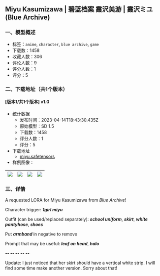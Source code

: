 ## Miyu Kasumizawa | 碧蓝档案 霞沢美游 | 霞沢ミユ (Blue Archive)
### 一、模型概述

- 标签：`anime`, `character`, `blue archive`, `game`
- 下载数：1458
- 收藏人数：306
- 评论人数：9
- 评分人数：1
- 评分：5

### 二、下载地址（共1个版本）

#### [版本1/共1个版本] v1.0

- 统计数据
  - 发布时间：2023-04-14T18:43:30.435Z
  - 原始模型：SD 1.5
  - 下载数：1458
  - 评分人数：1
  - 评分：5
- 下载地址
  - [miyu.safetensors](https://civitai.com/api/download/models/45719)
- 样例图像：

| <img src="https://image.civitai.com/xG1nkqKTMzGDvpLrqFT7WA/7970d3a3-3def-4546-1274-9020020a8b00/width=450/495034.jpeg" /> | <img src="https://image.civitai.com/xG1nkqKTMzGDvpLrqFT7WA/2fbdfc58-f208-4a1e-7eba-fb868ac92400/width=450/495041.jpeg" /> | <img src="https://image.civitai.com/xG1nkqKTMzGDvpLrqFT7WA/d87913d0-c8aa-469d-846c-5eac44b3f100/width=450/495049.jpeg" /> | <img src="https://image.civitai.com/xG1nkqKTMzGDvpLrqFT7WA/3e933ec8-bc0f-4063-aad8-419d50472d00/width=450/495037.jpeg" /> |
| ---- | ---- | ---- | ---- |


### 三、详情
<p>A requested LORA for Miyu Kasumizawa from <em>Blue Archive</em>!</p><p>Character trigger: <strong><em>1girl miyu</em></strong></p><p>Outfit (can be used/replaced separately): <strong><em>school uniform</em></strong>, <strong><em>skirt</em></strong>, <strong><em>white pantyhose</em></strong>, <strong><em>shoes</em></strong></p><p>Put <strong><em>armband </em></strong>in negative to remove</p><p>Prompt that may be useful: <strong><em>leaf on head</em></strong>, <strong><em>halo</em></strong></p><p><strong><em>-- -- -- -- --</em></strong></p><p>Update: I just noticed that her skirt should have a vertical white strip. I will find some time make another version. Sorry about that!</p>